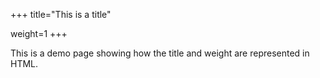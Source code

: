 +++
title="This is a title"

weight=1
+++

This is a demo page showing how the title and weight are represented in HTML.